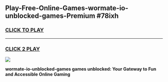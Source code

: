 
## Play-Free-Online-Games-wormate-io-unblocked-games-Premium #78ixh
<h3>
<a href="https://premium.freeplayer.one?title=wormate-io-unblocked-games&ref=8M">CLICK TO PLAY</a></h3>
<hr>

<h3>
<a href="https://premium.freeplayer.one?title=wormate-io-unblocked-games&ref=8M">CLICK 2 PLAY</a>
  
</h3>

<a href="https://premium.freeplayer.one?title=wormate-io-unblocked-games&ref=8M"><img src="https://clearcache.store/games.png"></a>


**wormate-io-unblocked-games games unblocked: Your Gateway to Fun and Accessible Online Gaming**
